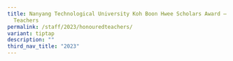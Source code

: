 ```yaml
---
title: Nanyang Technological University Koh Boon Hwee Scholars Award – Honoured
  Teachers
permalink: /staff/2023/honouredteachers/
variant: tiptap
description: ""
third_nav_title: "2023"
---
```

